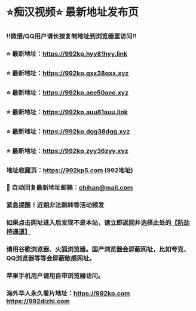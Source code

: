 # ⭐️痴汉视频⭐️ 最新地址发布页

### ‼️微信/QQ用户请长按复制地址到浏览器里访问‼️

### ⭐️ 最新地址：https://992kp.hyy81hyy.link

### ⭐️ 最新地址：https://992kp.qxx38qxx.xyz

### ⭐️ 最新地址：https://992kp.aee50aee.xyz

### ⭐️ 最新地址：https://992kp.auu81auu.link

### ⭐️ 最新地址：https://992kp.dgg38dgg.xyz

### ⭐️ 最新地址：https://992kp.zyy36zyy.xyz



### 地址收藏页：https://992kp5.com (992地址)
### 📧 自动回复最新地址邮箱：chihan@mail.com
### 紧急提醒！近期非法跳转等活动频发
### 如果点击网址进入后发现不是本站，请立即返回并选择此处的[【防劫持通道】](https://23.224.130.222:7583)
### 请用谷歌浏览器、火狐浏览器。国产浏览器会屏蔽网址，比如夸克、QQ浏览器等等会屏蔽敏感网址。
### 苹果手机用户请用自带浏览器访问。
### 海外华人永久看片地址：https://992kp.com  https://992dizhi.com
